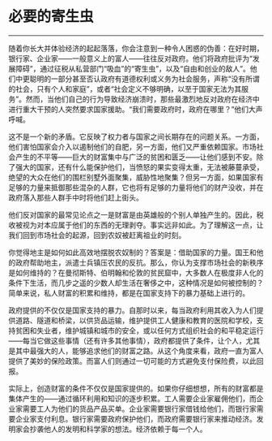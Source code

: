 # 必要的寄生虫

------

随着你长大并体验经济的起起落落，你会注意到一种令人困惑的伪善：在好时期，银行家、企业家——一般意义上的富人——往往反对政府。他们将政府批评为“发展障碍”，通过征税从私营部门“吸血”的“寄生虫”，以及“自由和创业的敌人”。他们中更聪明的一部分甚至否认政府有道德权利或义务为社会服务，声称“没有所谓的社会，只有个人和家庭”，或者“社会定义不够明确，以至于国家无法为其服务”。然而，当他们自己的行为导致经济崩溃时，那些最激烈地反对政府在经济中进行重大干预的人突然要求国家援助。“我们需要政府时，政府在哪里？”他们大声呼喊。

这不是一个新的矛盾。它反映了权力者与国家之间长期存在的问题关系。一方面，他们害怕国家会介入以遏制他们的自肥，另一方面，他们又严重依赖国家。市场社会产生的不平等——巨大的财富集中与广泛的贫困和匮乏——让他们感到不安。除了强大的国家，还有什么能保护他们，当愤怒的果实变得太重，无法被藤蔓承受，绝望的大众在他们的围栏别墅外面聚集，威胁性地聚集？但另一方面，如果国家有足够的力量来抵御那些混杂的人群，它也将有足够的力量将他们的财产没收，并在政府落入那些人群手中时将他们赶上街头。

他们反对国家的最常见论点之一是财富是由英雄般的个别人单独产生的。因此，税收被视为对本应属于他们的东西的无理剥夺。事实远非如此。为了理解这一点，让我们回到市场社会的起源，回到农奴被赶离祖业的时刻。

你觉得地主是如何如此高效地摆脱农奴制的？答案是：借助国家的力量。国王和他的政府帮助地主，派遣士兵镇压农民的反抗。那么，你认为支撑市场社会的新秩序是如何维持的？在曼彻斯特、伯明翰和伦敦的贫民窟中，大多数人在极度非人化的条件下生活，而几步之遥的少数人却生活在奢侈之中，这种情况是如何被控制的？简单来说，私人财富的积累和维持，都是在国家支持下的暴力基础上进行的。

政府提供的不仅仅是国家支持的暴力。自那时以来，每当政府利用其收入为人们提供道路、隧道和桥梁，以供货品运输，维护提供工人健康和教育的医院和学校，支持贫困和失业者，维护城镇和城市的安全，或以任何方式组织社会的和平稳定运行——每当它做这些事情（还有许多其他事情），政府都提供了条件，让个人，尤其是其中最强大的人，能够追求他们的财富之路。从这个角度来看，政府一直为富人提供了美妙的保险政策。而富人们则通过一切可能的方式避免支付保险费，以此回报。

实际上，创造财富的条件不仅仅是国家提供的。如果你仔细想想，所有的财富都是集体产生的——通过循环利用和知识的逐步积累。工人需要企业家雇佣他们，而企业家需要工人为他们的货品产品买单。企业家需要银行家借钱给他们，而银行家需要企业家支付利息。银行家需要政府保护他们，而政府需要银行家来推动经济。发明家会抄袭他人的发明和科学家的想法。经济依赖于每一个人。

